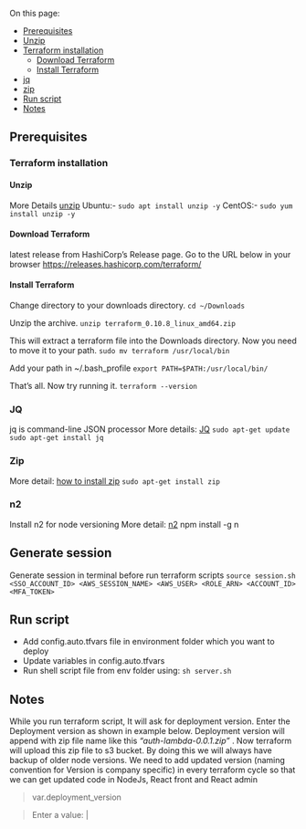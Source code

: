 On this page:

* [Prerequisites](https://bitbucket.org/teamshowcaser/devops/overview#prerequisites)
 * [Unzip](https://bitbucket.org/teamshowcaser/devops/overview#unzip)
 * [Terraform installation](https://bitbucket.org/teamshowcaser/devops/overview#terraform-installation)
   * [Download Terraform](https://bitbucket.org/teamshowcaser/devops/overview#download-terraform)
   * [Install Terraform](https://bitbucket.org/teamshowcaser/devops/overview#install-terraform)
 * [jq](https://bitbucket.org/teamshowcaser/devops/overview#jq)
 * [zip](https://bitbucket.org/teamshowcaser/devops/overview#zip)
* [Run script](https://bitbucket.org/teamshowcaser/devops/overview#run-script)
* [Notes](https://bitbucket.org/teamshowcaser/devops/overview#notes)

## Prerequisites

### Terraform installation

#### Unzip
More Details [unzip](http://www.brocade.com/content/html/en/software-installation-guide/SDN-Controller-2.1.0-Software-Installation/GUID-0E81C58A-6F32-4862-9B0C-84F2DC8BA238.html)
Ubuntu:-
`sudo apt install unzip -y`
CentOS:-
`sudo yum install unzip -y `

#### Download Terraform

latest release from HashiCorp’s Release page. Go to the URL below in your browser
https://releases.hashicorp.com/terraform/

#### Install Terraform
Change directory to your downloads directory.
`cd ~/Downloads`

Unzip the archive.
`unzip terraform_0.10.8_linux_amd64.zip`

This will extract a terraform file into the Downloads directory. Now you need to move it to your path.
`sudo mv terraform /usr/local/bin`

Add your path in ~/.bash_profile
`export PATH=$PATH:/usr/local/bin/`

That’s all. Now try running it.
`terraform --version`

### JQ
jq is command-line JSON processor
More details: [JQ](https://stedolan.github.io/jq/download/)
`sudo apt-get update sudo apt-get install jq`

### Zip
More detail: [how to install zip](https://www.digitalocean.com/community/questions/how-to-install-zip-in-ubuntu)
`sudo apt-get install zip`

### n2
Install n2 for node versioning
More detail: [n2](https://www.npmjs.com/package/n2)
npm install -g n

## Generate session
Generate session in terminal before run terraform scripts
`source session.sh <SSO_ACCOUNT_ID> <AWS_SESSION_NAME> <AWS_USER> <ROLE_ARN> <ACCOUNT_ID> <MFA_TOKEN>`

## Run script
- Add config.auto.tfvars file in environment folder which you want to deploy
- Update variables in config.auto.tfvars
- Run shell script file from env folder using:
`sh server.sh`

## Notes


While you run terraform script, It will ask for deployment version. Enter the Deployment version as shown in example below. Deployment version will append with zip file name like this *“auth-lambda-0.0.1.zip”* . Now terraform will upload this zip file to s3 bucket. By doing this we will always  have backup of older node versions. We need to add updated version (naming convention for Version is company specific)  in every terraform cycle so that we can get updated code in NodeJs, React front and React admin


> var.deployment_version

> Enter a value: |
